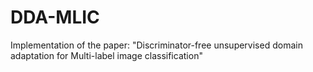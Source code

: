 # DDA-MLIC
Implementation of the paper: "Discriminator-free unsupervised domain adaptation for Multi-label image classification"
